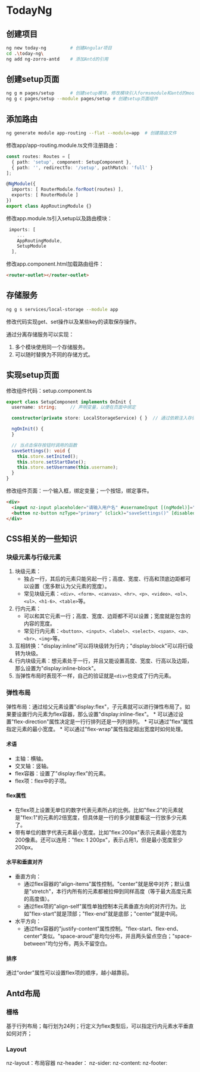 # TodayNg

## 创建项目

```sh
ng new today-ng         # 创建Angular项目
cd .\today-ng\
ng add ng-zorro-antd    # 添加Antd的引用
```

## 创建setup页面

```sh
ng g m pages/setup      # 创建setup模块，修改模块引入formsmodule和antd的module
ng g c pages/setup --module pages/setup # 创建setup页面组件
```

## 添加路由

```sh
ng generate module app-routing --flat --module=app  # 创建路由文件
```

修改app/app-routing.module.ts文件注册路由：
```ts
const routes: Routes = [
  { path: 'setup', component: SetupComponent },
  { path: '', redirectTo: '/setup', pathMatch: 'full' }
];

@NgModule({
  imports: [ RouterModule.forRoot(routes) ],
  exports: [ RouterModule ]
})
export class AppRoutingModule {}
```

修改app.module.ts引入setup以及路由模块：
```ts
 imports: [
    ...
    AppRoutingModule,
    SetupModule
  ],
```

修改app.component.html加载路由组件：
```html
<router-outlet></router-outlet>
```

## 存储服务

```sh
ng g s services/local-storage --module app
```

修改代码实现get、set操作以及某些key的读取保存操作。  

通过分离存储服务可以实现：
1. 多个模块使用同一个存储服务。
2. 可以随时替换为不同的存储方式。

## 实现setup页面

修改组件代码：setup.component.ts
```ts
export class SetupComponent implements OnInit {
  username: string;     // 声明变量，以便在页面中绑定

  constructor(private store: LocalStorageService) { }  // 通过依赖注入存储服务

  ngOnInit() {
  }

  // 当点击保存按钮时调用的函数
  saveSettings(): void {
    this.store.setInited();
    this.store.setStartDate();
    this.store.setUsername(this.username);
  }
}
```

修改组件页面：一个输入框，绑定变量；一个按钮，绑定事件。

```html
<div>
  <input nz-input placeholder="请输入用户名" #usernameInput [(ngModel)]="username">
  <button nz-button nzType="primary" (click)="saveSettings()" [disabled]="!usernameInput.value">保存</button>
</div>
```

## CSS相关的一些知识

### 块级元素与行级元素

1. 块级元素：
    * 独占一行，其后的元素只能另起一行；高度、宽度、行高和顶底边距都可以设置（宽多默认为父元素的宽度）。
    * 常见块级元素：`<div>、<form>、<canvas>、<hr>、<p>、<video>、<ol>、<ul>、<h1-6>、<table>`等。
2. 行内元素：
    * 可以和其它元素一行；高度、宽度、边距都不可以设置；宽度就是包含的内容的宽度。
    * 常见行内元素：`<button>、<input>、<label>、<select>、<span>、<a>、<br>、<img>`等。
3. 互相转换："display:inline"可以将块级转为行内；"display:block"可以将行级转为块级。
4. 行内块级元素：想元素处于一行，并且又能设置高度、宽度、行高以及边距，那么设置为"display:inline-block"。
5. 当弹性布局时表现不一样，自己的验证就是`<div>`也变成了行内元素。

### 弹性布局

弹性布局：通过给父元素设置"display:flex"，子元素就可以进行弹性布局了。如果要设置行内元素为flex容器，那么设置"display:inline-flex"。
    * 可以通过设置"flex-direction"属性决定是一行行排列还是一列列排列。
    * 可以通过"flex"属性指定元素的最小宽度。
    * 可以通过"flex-wrap"属性指定超出宽度时如何处理。

#### 术语

* 主轴：横轴。
* 交叉轴：竖轴。
* flex容器：设置了"display:flex"的元素。
* flex项：flex中的子项。

#### flex属性

* 在flex项上设置无单位的数字代表元素所占的比例。比如"flex:2"的元素就是"flex:1"的元素的2倍宽度，但具体是一行的多少就要看这一行放多少元素了。
* 带有单位的数字代表元素最小宽度。比如"flex:200px"表示元素最小宽度为200像素。还可以连用："flex: 1 200px"，表示占用1，但是最小宽度至少200px。

#### 水平和垂直对齐

* 垂直方向：
    * 通过flex容器的"align-items"属性控制。"center"就是居中对齐；默认值是"stretch"，本行内所有的元素都被拉伸到同样高度（等于最大高度元素的高度值）。
    * 通过flex项的"align-self"属性单独控制本元素垂直方向的对齐行为。比如"flex-start"就是顶部；"flex-end"就是底部；"center"就是中间。
* 水平方向：
    * 通过flex容器的"justify-content"属性控制。"flex-start、flex-end、center"类似。"space-aroud"是均匀分布，并且两头留点空白；"space-between"均匀分布，两头不留空白。

#### 排序

通过“order"属性可以设置flex项的顺序，越小越靠前。

## Antd布局

### 栅格

基于行列布局；每行划为24列；行定义为flex类型后，可以指定行内元素水平垂直如何对齐； 

### Layout

nz-layout：布局容器
nz-header：
nz-sider:
nz-content:
nz-footer:
